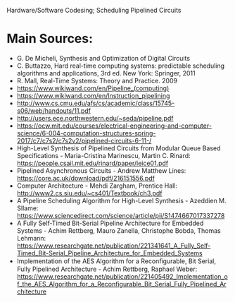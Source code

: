 Hardware/Software Codesing; Scheduling Pipelined Circuits

# Main Sources:
- G. De Micheli, Synthesis and Optimization of Digital Circuits
- C. Buttazzo, Hard real-time computing systems: predictable scheduling algorithms and applications, 3rd ed. New York: Springer, 2011
- R. Mall, Real-Time Systems: Theory and Practice. 2009
- https://www.wikiwand.com/en/Pipeline_(computing)
- https://www.wikiwand.com/en/Instruction_pipelining
- http://www.cs.cmu.edu/afs/cs/academic/class/15745-s06/web/handouts/11.pdf
- http://users.ece.northwestern.edu/~seda/pipeline.pdf
- https://ocw.mit.edu/courses/electrical-engineering-and-computer-science/6-004-computation-structures-spring-2017/c7/c7s2/c7s2v2/pipelined-circuits-6-11-/
- High-Level Synthesis of Pipelined Circuits from Modular Queue Based Specifications - Maria-Cristina Marinescu, Martin C. Rinard: https://people.csail.mit.edu/rinard/paper/ieice01.pdf
- Pipelined Asynchronous Circuits - Andrew Matthew Lines: 
https://core.ac.uk/download/pdf/216151556.pdf
- Computer Architecture - Mehdi Zargham, Prentice Hall: 
http://www2.cs.siu.edu/~cs401/Textbook/ch3.pdf
- A Pipeline Scheduling Algorithm for High-Level Synthesis - Azeddien M. Sllame: 
https://www.sciencedirect.com/science/article/pii/S1474667017337278
- A Fully Self-Timed Bit-Serial Pipeline Architecture for Embedded Systems - Achim Rettberg, Mauro Zanella, Christophe Bobda, Thomas Lehmann:
https://www.researchgate.net/publication/221341641_A_Fully_Self-Timed_Bit-Serial_Pipeline_Architecture_for_Embedded_Systems
- Implementation of the AES Algorithm for a Reconﬁgurable, Bit Serial, Fully Pipelined Architecture - Achim Rettberg, Raphael Weber:
https://www.researchgate.net/publication/221405492_Implementation_of_the_AES_Algorithm_for_a_Reconfigurable_Bit_Serial_Fully_Pipelined_Architecture

